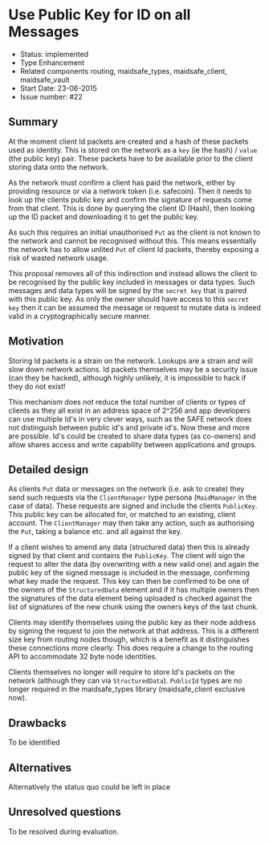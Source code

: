 # Use Public Key for ID on all Messages

- Status: implemented
- Type Enhancement
- Related components routing, maidsafe_types, maidsafe_client, maidsafe_vault
- Start Date: 23-06-2015
- Issue number: #22

## Summary

At the moment client Id packets are created and a hash of these packets used as identity. This is stored on the network as a `key` (ie the hash) / `value` (the public key) pair. These packets have to be available prior to the client storing data onto the network.

As the network must confirm a client has paid the network, either by providing resource or via a network token (i.e. safecoin). Then it needs to look up the clients public key and confirm the signature of requests come from that client. This is done by querying the client ID (Hash), then looking up the ID packet and downloading it to get the public key.

As such this requires an initial unauthorised `Put` as the client is not known to the network and cannot be recognised without this. This means essentially the network has to allow unlited `Put` of client Id packets, thereby exposing a risk of wasted network usage.

This proposal removes all of this indirection and instead allows the client to be recognised by the public key included in messages or data types. Such messages and data types will be signed by the `secret key` that is paired with this public key. As only the owner should have access to this `secret key` then it can be assumed the message or request to mutate data is indeed valid in a cryptographically secure manner.

## Motivation

Storing Id packets is a strain on the network. Lookups are a strain and will slow down network actions. Id packets themselves may be a security issue (can they be hacked), although highly unlikely, it is impossible to hack if they do not exist!

This mechanism does not reduce the total number of clients or types of clients as they all exist in an address space of 2^256 and app developers can use multiple Id's in very clever ways, such as the SAFE network does not distinguish between public id's and private id's. Now these and more are possible. Id's could be created to share data types (as co-owners) and allow shares access and write capability between applications and groups.

## Detailed design

As clients `Put` data or messages on the network (i.e. ask to create) they send such requests via the `ClientManager` type persona (`MaidManager` in the case of data). These requests are signed and include the clients `PublicKey`. This public key can be allocated for, or matched to an existing, client account. The `ClientManager` may then take any action, such as authorising the `Put`, taking a balance etc. and all against the key.

If a client wishes to amend any data (structured data) then this is already signed by that client and contains the `PublicKey`. The client will sign the request to alter the data (by overwriting with a new valid one) and again the public key of the signed message is included in the message, confirming what key made the request. This key can then be confirmed to be one of the owners of the `StructuredData` element and if it has multiple owners then the signatures of the data element being uploaded is checked against the list of signatures of the new chunk using the owners keys of the last chunk.

Clients may identify themselves using the public key as their node address by signing the request to join the network at that address. This is a different size key from routing nodes though, which is a benefit as it distinguishes these connections more clearly. This does require a change to the routing API to accommodate 32 byte node identities.

Clients themselves no longer will require to store Id's packets on the network (although they can via `StructuredData`). `PublicId` types are no longer required in the maidsafe_types library (maidsafe_client exclusive now).

## Drawbacks

To be identified

## Alternatives

Alternatively the status quo could be left in place

## Unresolved questions

To be resolved during evaluation.
